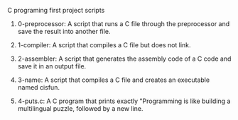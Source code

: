 C programing first project scripts

1. 0-preprocessor: A script that runs a C file through the preprocessor and save the result into another file.

2. 1-compiler: A script that compiles a C file but does not link.

3. 2-assembler: A  script that generates the assembly code of a C code and save it in an output file.

4. 3-name: A script that compiles a C file and creates an executable named cisfun.

5. 4-puts.c: A C program that prints exactly "Programming is like building a multilingual puzzle, followed by a new line.
